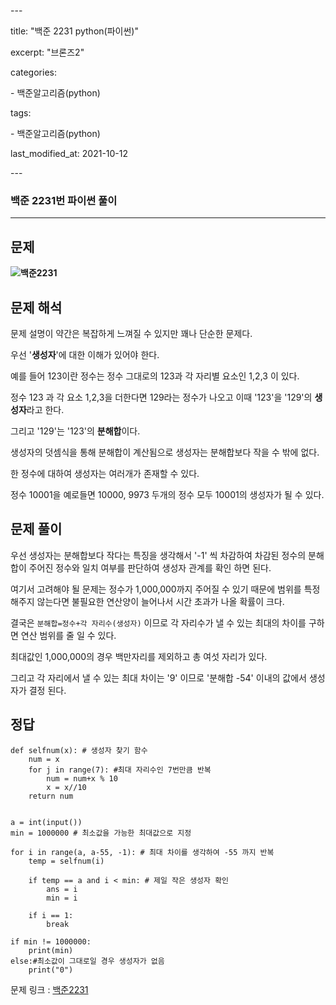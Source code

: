 \---

title:  "백준 2231 python(파이썬)"

excerpt: "브론즈2"



categories:

 \- 백준알고리즘(python)

tags:

 \- 백준알고리즘(python)

last_modified_at: 2021-10-12

\---



### 백준 2231번 파이썬 풀이

***

## 문제



**![백준2231](C:\Users\윤정호\Desktop\깃헙블로그\JunghoGIT.github.io-master\JunghoGIT.github.io\assets\images\백준2231.jpg)**

## 문제 해석



문제 설명이 약간은 복잡하게 느껴질 수 있지만 꽤나 단순한 문제다.

우선 '**생성자**'에 대한 이해가 있어야 한다.

예를 들어 123이란 정수는 정수 그대로의 123과 각 자리별 요소인 1,2,3 이 있다.

정수 123 과 각 요소 1,2,3을 더한다면 129라는 정수가 나오고 이때 '123'을 '129'의 **생성자**라고 한다.

그리고 '129'는 '123'의 **분해합**이다.

생성자의 덧셈식을 통해 분해합이 계산됨으로 생성자는 분해합보다 작을 수 밖에 없다.

한 정수에 대하여 생성자는 여러개가 존재할 수 있다.

정수 10001을 예로들면 10000, 9973 두개의 정수 모두 10001의 생성자가 될 수 있다.



## 문제 풀이 

우선 생성자는 분해합보다 작다는 특징을 생각해서 '-1' 씩 차감하여 차감된 정수의 분해합이 주어진 정수와 일치 여부를 판단하여 생성자 관계를 확인 하면 된다.

여기서 고려해야 될 문제는 정수가 1,000,000까지 주어질 수 있기 때문에 범위를 특정해주지 않는다면 불필요한 연산양이 늘어나서 시간 초과가 나올 확률이 크다.

결국은 `분해합=정수+각 자리수(생성자)` 이므로 각 자리수가 낼 수 있는 최대의 차이를 구하면 연산 범위를 줄 일 수 있다.

최대값인 1,000,000의 경우 백만자리를 제외하고 총 여섯 자리가 있다.

그리고 각 자리에서 낼 수 있는 최대 차이는 '9' 이므로 '분해합 -54' 이내의 값에서 생성자가 결정 된다.



## 정답

```pyhon
def selfnum(x): # 생성자 찾기 함수
    num = x
    for j in range(7): #최대 자리수인 7번만큼 반복 
        num = num+x % 10
        x = x//10
    return num


a = int(input())
min = 1000000 # 최소값을 가능한 최대값으로 지정

for i in range(a, a-55, -1): # 최대 차이를 생각하여 -55 까지 반복
    temp = selfnum(i)

    if temp == a and i < min: # 제일 작은 생성자 확인
        ans = i
        min = i

    if i == 1:
        break

if min != 1000000:
    print(min)
else:#최소값이 그대로일 경우 생성자가 없음
    print("0")

```

문제 링크 : [백준2231](https://www.acmicpc.net/problem/2231)






